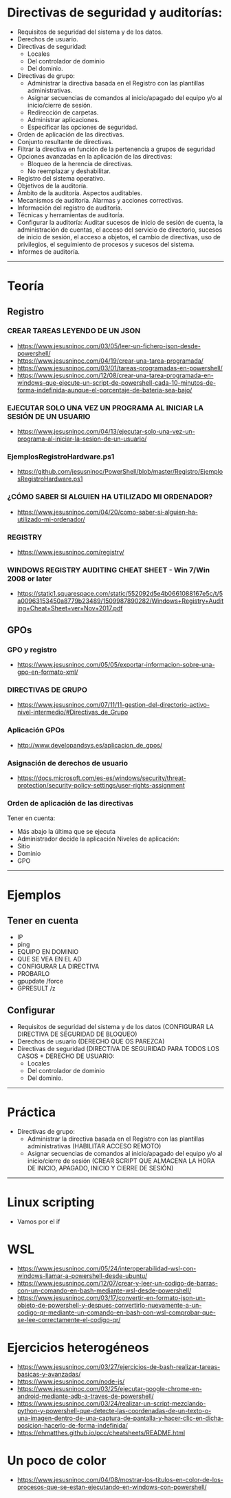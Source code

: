 # Directivas de seguridad y auditorías:
- Requisitos de seguridad del sistema y de los datos.
- Derechos de usuario.
- Directivas de seguridad:
  - Locales
  - Del controlador de dominio
  - Del dominio.
- Directivas de grupo:
  - Administrar la directiva basada en el Registro con las plantillas administrativas.
  - Asignar secuencias de comandos al inicio/apagado del equipo y/o al inicio/cierre de sesión.
  - Redirección de carpetas.
  - Administrar aplicaciones.
  - Especificar las opciones de seguridad.
- Orden de aplicación de las directivas.
- Conjunto resultante de directivas.
- Filtrar la directiva en función de la pertenencia a grupos de seguridad
- Opciones avanzadas en la aplicación de las directivas:
  - Bloqueo de la herencia de directivas.
  - No reemplazar y deshabilitar.
- Registro del sistema operativo.
- Objetivos de la auditoría.
- Ámbito de la auditoría. Aspectos auditables.
- Mecanismos de auditoría. Alarmas y acciones correctivas.
- Información del registro de auditoría.
- Técnicas y herramientas de auditoría.
- Configurar la auditoría: Auditar sucesos de inicio de sesión de cuenta, la administración de cuentas, el acceso del servicio de directorio, sucesos de inicio de sesión, el acceso a objetos, el cambio de directivas, uso de privilegios, el seguimiento de procesos y sucesos del sistema.
- Informes de auditoría.

-----------------

# Teoría

## Registro

### CREAR TAREAS LEYENDO DE UN JSON
* https://www.jesusninoc.com/03/05/leer-un-fichero-json-desde-powershell/
* https://www.jesusninoc.com/04/19/crear-una-tarea-programada/
* https://www.jesusninoc.com/03/01/tareas-programadas-en-powershell/
* https://www.jesusninoc.com/12/08/crear-una-tarea-programada-en-windows-que-ejecute-un-script-de-powershell-cada-10-minutos-de-forma-indefinida-aunque-el-porcentaje-de-bateria-sea-bajo/
### EJECUTAR SOLO UNA VEZ UN PROGRAMA AL INICIAR LA SESIÓN DE UN USUARIO
* https://www.jesusninoc.com/04/13/ejecutar-solo-una-vez-un-programa-al-iniciar-la-sesion-de-un-usuario/
### EjemplosRegistroHardware.ps1
* https://github.com/jesusninoc/PowerShell/blob/master/Registro/EjemplosRegistroHardware.ps1
### ¿CÓMO SABER SI ALGUIEN HA UTILIZADO MI ORDENADOR?
* https://www.jesusninoc.com/04/20/como-saber-si-alguien-ha-utilizado-mi-ordenador/
### REGISTRY
* https://www.jesusninoc.com/registry/
### WINDOWS REGISTRY AUDITING CHEAT SHEET - Win 7/Win 2008 or later
* https://static1.squarespace.com/static/552092d5e4b0661088167e5c/t/5a00963153450a8779b23489/1509987890282/Windows+Registry+Auditing+Cheat+Sheet+ver+Nov+2017.pdf

## GPOs

### GPO y registro
* https://www.jesusninoc.com/05/05/exportar-informacion-sobre-una-gpo-en-formato-xml/
### DIRECTIVAS DE GRUPO
* https://www.jesusninoc.com/07/11/11-gestion-del-directorio-activo-nivel-intermedio/#Directivas_de_Grupo
### Aplicación GPOs
* http://www.developandsys.es/aplicacion_de_gpos/
### Asignación de derechos de usuario
* https://docs.microsoft.com/es-es/windows/security/threat-protection/security-policy-settings/user-rights-assignment
### Orden de aplicación de las directivas
Tener en cuenta:
- Más abajo la última que se ejecuta
- Administrador decide la aplicación
Niveles de aplicación:
- Sitio
- Dominio
- GPO

---------

# Ejemplos

## Tener en cuenta
 - IP
 - ping
 - EQUIPO EN DOMINIO
 - QUE SE VEA EN EL AD
 - CONFIGURAR LA DIRECTIVA
 - PROBARLO
 - gpupdate /force
 - GPRESULT /z

## Configurar
- Requisitos de seguridad del sistema y de los datos (CONFIGURAR LA DIRECTIVA DE SEGURIDAD DE BLOQUEO)
- Derechos de usuario (DERECHO QUE OS PAREZCA)
- Directivas de seguridad (DIRECTIVA DE SEGURIDAD PARA TODOS LOS CASOS + DERECHO DE USUARIO:
  - Locales
  - Del controlador de dominio
  - Del dominio.

---------

# Práctica
- Directivas de grupo:
  - Administrar la directiva basada en el Registro con las plantillas administrativas (HABILITAR ACCESO REMOTO)
  - Asignar secuencias de comandos al inicio/apagado del equipo y/o al inicio/cierre de sesión (CREAR SCRIPT QUE ALMACENA LA HORA DE INICIO, APAGADO, INICIO Y CIERRE DE SESIÓN)

------------

# Linux scripting
- Vamos por el if

# WSL
* https://www.jesusninoc.com/05/24/interoperabilidad-wsl-con-windows-llamar-a-powershell-desde-ubuntu/
* https://www.jesusninoc.com/12/07/crear-y-leer-un-codigo-de-barras-con-un-comando-en-bash-mediante-wsl-desde-powershell/
* https://www.jesusninoc.com/03/17/convertir-en-formato-json-un-objeto-de-powershell-y-despues-convertirlo-nuevamente-a-un-codigo-qr-mediante-un-comando-en-bash-con-wsl-comprobar-que-se-lee-correctamente-el-codigo-qr/

# Ejercicios heterogéneos
* https://www.jesusninoc.com/03/27/ejercicios-de-bash-realizar-tareas-basicas-y-avanzadas/
* https://www.jesusninoc.com/node-js/
* https://www.jesusninoc.com/03/25/ejecutar-google-chrome-en-android-mediante-adb-a-traves-de-powershell/
* https://www.jesusninoc.com/03/24/realizar-un-script-mezclando-python-y-powershell-que-detecte-las-coordenadas-de-un-texto-o-una-imagen-dentro-de-una-captura-de-pantalla-y-hacer-clic-en-dicha-posicion-hacerlo-de-forma-indefinida/
* https://ehmatthes.github.io/pcc/cheatsheets/README.html

# Un poco de color
* https://www.jesusninoc.com/04/08/mostrar-los-titulos-en-color-de-los-procesos-que-se-estan-ejecutando-en-windows-con-powershell/
